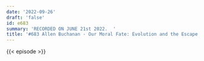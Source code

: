 ```yaml
---
date: '2022-09-26'
draft: 'false'
id: e683
summary: 'RECORDED ON JUNE 21st 2022.  '
title: '#683 Allen Buchanan - Our Moral Fate: Evolution and the Escape from Tribalism'
---
```

{{< episode >}}
